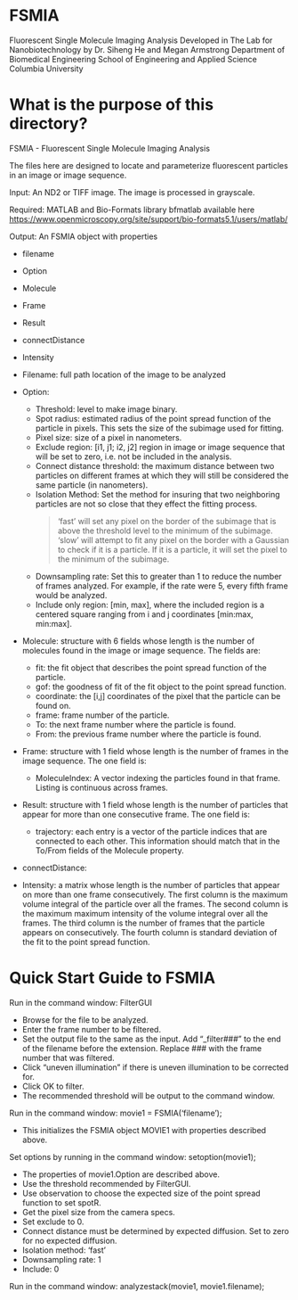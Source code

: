 # FSMIA
Fluorescent Single Molecule Imaging Analysis
Developed in The Lab for Nanobiotechnology by 
Dr. Siheng He and Megan Armstrong
Department of Biomedical Engineering
School of Engineering and Applied Science
Columbia University

What is the purpose of this directory?
======================================

FSMIA - Fluorescent Single Molecule Imaging Analysis

The files here are designed to locate and parameterize fluorescent particles in an image or image sequence. 

Input:
An ND2 or TIFF image. The image is processed in grayscale.

Required:
MATLAB and Bio-Formats library bfmatlab available here https://www.openmicroscopy.org/site/support/bio-formats5.1/users/matlab/

Output:
An FSMIA object with properties
- filename
- Option
- Molecule
- Frame
- Result
- connectDistance
- Intensity

- Filename: full path location of the image to be analyzed
- Option:
	* Threshold: level to make image binary.
	* Spot radius: estimated radius of the point spread function of the particle 	in pixels. This sets the size of the subimage used for fitting.
	* Pixel size: size of a pixel in nanometers.
	* Exclude region: [i1, j1; i2, j2] region in image or image sequence that
	will be set to zero, i.e. not be included in the analysis.
	* Connect distance threshold: the maximum distance between two particles on 	different frames at which they will still be considered the same particle (in 	nanometers).
	* Isolation Method: Set the method for insuring that two neighboring 		particles are not so close that they effect the fitting process. 
		> ‘fast’ will set any pixel on the border of the subimage that is 			above the threshold level to the minimum of the subimage.
		> ‘slow’ will attempt to fit any pixel on the border with a Gaussian 		to check if it is a particle. If it is a particle, it will set the 			pixel to the minimum of the subimage.
	* Downsampling rate: Set this to greater than 1 to reduce the number of 		frames analyzed. For example, if the rate were 5, every fifth frame would be 	analyzed.
	* Include only region: [min, max], where the included region is a centered 		square ranging from i and j coordinates [min:max, min:max].
- Molecule: structure with 6 fields whose length is the number of molecules found in the image or image sequence. The fields are:
	* fit: the fit object that describes the point spread function of the 		particle.
	* gof: the goodness of fit of the fit object to the point spread function.
	* coordinate: the [i,j] coordinates of the pixel that the particle can be 		found on.
	* frame: frame number of the particle.
	* To: the next frame number where the particle is found.
	* From: the previous frame number where the particle is found.
- Frame: structure with 1 field whose length is the number of frames in the image sequence. The one field is:
	* MoleculeIndex: A vector indexing the particles found in that frame. Listing 	is continuous across frames.
- Result: structure with 1 field whose length is the number of particles that appear for more than one consecutive frame. The one field is:
	* trajectory: each entry is a vector of the particle indices that are 		connected to each other. This information should match that in the To/From 		fields of the Molecule property.
- connectDistance:
- Intensity: a matrix whose length is the number of particles that appear on more than one frame consecutively. The first column is the maximum volume integral of the particle over all the frames. The second column is the maximum maximum intensity of the volume integral over all the frames. The third column is the number of frames that the particle appears on consecutively. The fourth column is standard deviation of the fit to the point spread function.


Quick Start Guide to FSMIA
==========================

Run in the command window: 
FilterGUI
- Browse for the file to be analyzed. 
- Enter the frame number to be filtered. 
- Set the output file to the same as the input. Add “_filter###” to the end of the filename before the extension. Replace ### with the frame number that was filtered.
- Click “uneven illumination” if there is uneven illumination to be corrected for.
- Click OK to filter.
- The recommended threshold will be output to the command window.

Run in the command window:
movie1 = FSMIA(‘filename’);
- This initializes the FSMIA object MOVIE1 with properties described above.

Set options by running in the command window:
setoption(movie1);
- The properties of movie1.Option are described above.
- Use the threshold recommended by FilterGUI.
- Use observation to choose the expected size of the point spread function to set spotR.
- Get the pixel size from the camera specs.
- Set exclude to 0.
- Connect distance must be determined by expected diffusion. Set to zero for no expected diffusion.
- Isolation method: ‘fast’
- Downsampling rate: 1
- Include: 0

Run in the command window:
analyzestack(movie1, movie1.filename);
